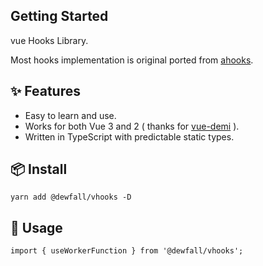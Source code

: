 ## Getting Started

vue Hooks Library.

Most hooks implementation is original ported from [ahooks](https://ahooks.js.org/docs).

## ✨ Features

- Easy to learn and use.
- Works for both Vue 3 and 2 ( thanks for [vue-demi](https://github.com/antfu/vue-demi) ).
- Written in TypeScript with predictable static types.

## 📦 Install

```
yarn add @dewfall/vhooks -D
```

## 🔨 Usage

```
import { useWorkerFunction } from '@dewfall/vhooks';
```
